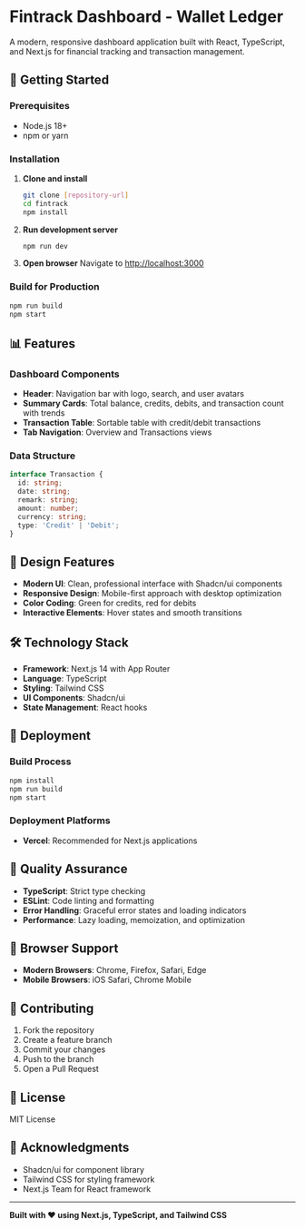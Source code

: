 # Fintrack Dashboard - Wallet Ledger

A modern, responsive dashboard application built with React, TypeScript, and Next.js for financial tracking and transaction management.

## 🚀 Getting Started

### Prerequisites
- Node.js 18+ 
- npm or yarn

### Installation

1. **Clone and install**
   ```bash
   git clone [repository-url]
   cd fintrack
   npm install
   ```

2. **Run development server**
   ```bash
   npm run dev
   ```

3. **Open browser**
   Navigate to [http://localhost:3000](http://localhost:3000)

### Build for Production
```bash
npm run build
npm start
```

## 📊 Features

### Dashboard Components
- **Header**: Navigation bar with logo, search, and user avatars
- **Summary Cards**: Total balance, credits, debits, and transaction count with trends
- **Transaction Table**: Sortable table with credit/debit transactions
- **Tab Navigation**: Overview and Transactions views

### Data Structure
```typescript
interface Transaction {
  id: string;
  date: string;
  remark: string;
  amount: number;
  currency: string;
  type: 'Credit' | 'Debit';
}
```

## 🎨 Design Features

- **Modern UI**: Clean, professional interface with Shadcn/ui components
- **Responsive Design**: Mobile-first approach with desktop optimization
- **Color Coding**: Green for credits, red for debits
- **Interactive Elements**: Hover states and smooth transitions

## 🛠️ Technology Stack

- **Framework**: Next.js 14 with App Router
- **Language**: TypeScript
- **Styling**: Tailwind CSS
- **UI Components**: Shadcn/ui
- **State Management**: React hooks

## 🚀 Deployment

### Build Process
```bash
npm install
npm run build
npm start
```

### Deployment Platforms
- **Vercel**: Recommended for Next.js applications

## 🧪 Quality Assurance

- **TypeScript**: Strict type checking
- **ESLint**: Code linting and formatting
- **Error Handling**: Graceful error states and loading indicators
- **Performance**: Lazy loading, memoization, and optimization

## 📱 Browser Support

- **Modern Browsers**: Chrome, Firefox, Safari, Edge
- **Mobile Browsers**: iOS Safari, Chrome Mobile

## 🤝 Contributing

1. Fork the repository
2. Create a feature branch
3. Commit your changes
4. Push to the branch
5. Open a Pull Request

## 📄 License

MIT License

## 🙏 Acknowledgments

- Shadcn/ui for component library
- Tailwind CSS for styling framework
- Next.js Team for React framework

---

**Built with ❤️ using Next.js, TypeScript, and Tailwind CSS**
